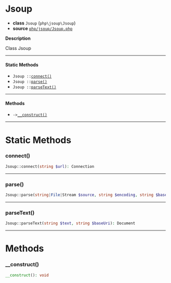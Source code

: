 # Jsoup

- **class** `Jsoup` (`php\jsoup\Jsoup`)
- **source** [`php/jsoup/Jsoup.php`](./src/main/resources/JPHP-INF/sdk/php/jsoup/Jsoup.php)

**Description**

Class Jsoup

---

#### Static Methods

- `Jsoup ::`[`connect()`](#method-connect)
- `Jsoup ::`[`parse()`](#method-parse)
- `Jsoup ::`[`parseText()`](#method-parsetext)

---

#### Methods

- `->`[`__construct()`](#method-__construct)

---
# Static Methods

<a name="method-connect"></a>

### connect()
```php
Jsoup::connect(string $url): Connection
```

---

<a name="method-parse"></a>

### parse()
```php
Jsoup::parse(string|File|Stream $source, string $encoding, string $baseUri): Document
```

---

<a name="method-parsetext"></a>

### parseText()
```php
Jsoup::parseText(string $text, string $baseUri): Document
```

---
# Methods

<a name="method-__construct"></a>

### __construct()
```php
__construct(): void
```